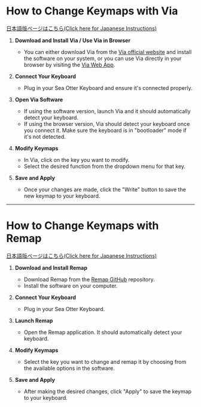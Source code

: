 # How to Change Keymaps with Via
[日本語版ページはこちら(Click here for Japanese Instructions)](https://github.com/lofi-instruments/seaotter/blob/main/keymap_instructions_ja.md)

1. **Download and Install Via / Use Via in Browser**  
   - You can either download Via from the [Via official website](https://caniusevia.com/) and install the software on your system, or you can use Via directly in your browser by visiting the [Via Web App](https://www.caniusevia.com/browser).

2. **Connect Your Keyboard**  
   - Plug in your Sea Otter Keyboard and ensure it's connected properly.

3. **Open Via Software**  
   - If using the software version, launch Via and it should automatically detect your keyboard.  
   - If using the browser version, Via should detect your keyboard once you connect it. Make sure the keyboard is in "bootloader" mode if it's not detected.

4. **Modify Keymaps**  
   - In Via, click on the key you want to modify.
   - Select the desired function from the dropdown menu for that key.

5. **Save and Apply**  
   - Once your changes are made, click the "Write" button to save the new keymap to your keyboard.


----

# How to Change Keymaps with Remap
[日本語版ページはこちら(Click here for Japanese Instructions)](https://github.com/lofi-instruments/seaotter/blob/main/keymap_instructions_ja.md)

1. **Download and Install Remap**  
   - Download Remap from the [Remap GitHub](https://github.com/martinus/keyboard) repository.
   - Install the software on your computer.

2. **Connect Your Keyboard**  
   - Plug in your Sea Otter Keyboard.

3. **Launch Remap**  
   - Open the Remap application. It should automatically detect your keyboard.

4. **Modify Keymaps**  
   - Select the key you want to change and remap it by choosing from the available options in the software.

5. **Save and Apply**  
   - After making the desired changes, click "Apply" to save the keymap to your keyboard.
